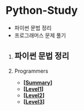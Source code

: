 # Python-Study

- 파이썬 문법 정리
- 프로그래머스 문제 풀기


1. 파이썬 문법 정리 
   - 

2. Programmers 
   - **[[Summary](https://github.com/Hyeonjiwon/Python-Study/tree/main/Programmers)]**
   - **[[Level1](https://github.com/Hyeonjiwon/Python-Study/tree/main/Programmers/Level1)]**
   - **[[Level2]()]**
   - **[[Level3]()]**